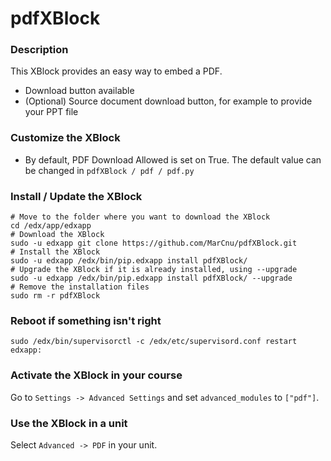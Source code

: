 pdfXBlock
=========

### Description ###

This XBlock provides an easy way to embed a PDF.

- Download button available
- (Optional) Source document download button, for example to provide your PPT file

### Customize the XBlock ###

- By default, PDF Download Allowed is set on True. The default value can  be changed in `pdfXBlock / pdf / pdf.py`

### Install / Update the XBlock ###

    # Move to the folder where you want to download the XBlock
    cd /edx/app/edxapp
    # Download the XBlock
    sudo -u edxapp git clone https://github.com/MarCnu/pdfXBlock.git
    # Install the XBlock
    sudo -u edxapp /edx/bin/pip.edxapp install pdfXBlock/
    # Upgrade the XBlock if it is already installed, using --upgrade
    sudo -u edxapp /edx/bin/pip.edxapp install pdfXBlock/ --upgrade
    # Remove the installation files
    sudo rm -r pdfXBlock

### Reboot if something isn't right ###

    sudo /edx/bin/supervisorctl -c /edx/etc/supervisord.conf restart edxapp:

### Activate the XBlock in your course ###
Go to `Settings -> Advanced Settings` and set `advanced_modules` to `["pdf"]`.

### Use the XBlock in a unit ###
Select `Advanced -> PDF` in your unit.
